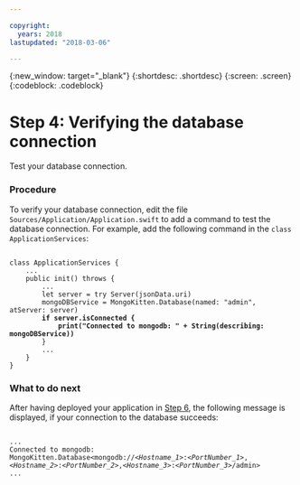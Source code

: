 ```yaml
---

copyright:
  years: 2018
lastupdated: "2018-03-06"

---
```


{:new_window: target="_blank"}
{:shortdesc: .shortdesc}
{:screen: .screen}
{:codeblock: .codeblock}


# Step 4: Verifying the database connection

Test your database connection.

### Procedure

To verify your database connection, edit the file `Sources/Application/Application.swift` to add a command to test the database connection. 
For example, add the following command in the `class ApplicationServices`:

<pre><code class="hljs">
class ApplicationServices {
	...
	public init() throws {
		...
		let server = try Server(jsonData.uri)
		mongoDBService = MongoKitten.Database(named: "admin", atServer: server)
		<b>if server.isConnected {
			print("Connected to mongodb: " + String(describing: mongoDBService))</b>
		}
		...
	}
}	
</code></pre>

### What to do next

After having deployed your application in [Step 6](use-step6.html), the following message is displayed, if
your connection to the database succeeds:

<pre><code class="hljs">
...
Connected to mongodb: 
MongoKitten.Database&lt;mongodb:/&sol;&lt;<em>Hostname_1</em>&gt;&colon;&lt;<em>PortNumber_1</em>&gt;,&lt;<em>Hostname_2</em>&gt;&colon;&lt;<em>PortNumber_2</em>&gt;,&lt;<em>Hostname_3</em>&gt;&colon;&lt;<em>PortNumber_3</em>&gt;/admin&gt;
...
</code></pre>
